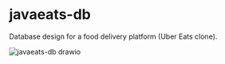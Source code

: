 # javaeats-db
Database design for a food delivery platform (Uber Eats clone).

![javaeats-db drawio](https://github.com/user-attachments/assets/67160311-86a4-4491-bae6-290aaf88ec93)
